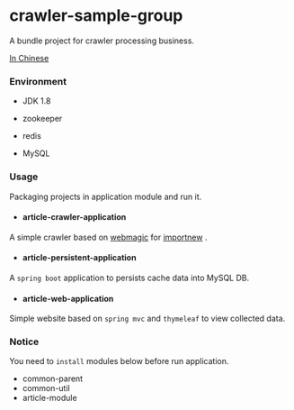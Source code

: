 # crawler-sample-group
A bundle project for crawler processing business.

[In Chinese](README_CN.md)

   

### Environment

- JDK 1.8

- zookeeper

- redis

- MySQL


### Usage

Packaging projects in application module and run it.
- #### article-crawler-application

A simple crawler based on [webmagic](http://webmagic.io)  for [importnew](http://importnew.com) . 

- #### article-persistent-application

A `spring boot` application to persists cache data into MySQL DB.

- #### article-web-application

Simple website based on `spring mvc` and `thymeleaf` to view collected data.

   

### Notice

You need to `install` modules below before run application.

- common-parent
- common-util
- article-module

